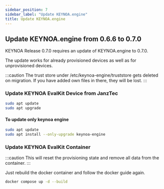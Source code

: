 ```yaml
---
sidebar_position: 7
sidebar_label: "Update KEYNOA.engine"
title: Update KEYNOA.engine
---
```


## Update KEYNOA.engine from 0.6.6 to 0.7.0

KEYNOA Release 0.7.0 requires an update of KEYNOA.engine to 0.7.0.

The update works for already provisioned devices as well as for unprovisioned devices.

:::caution
The trust store under /etc/keynoa-engine/truststore gets deleted on migration.
If you have added own files in there, they will be lost.
:::

### Update KEYNOA EvalKit Device from JanzTec

```sh
sudo apt update
sudo apt upgrade
```

#### To update only keynoa engine

```sh
sudo apt update
sudo apt install --only-upgrade keynoa-engine
```

### Update KEYNOA EvalKit Container


:::caution
This will reset the provisioning state and remove all data from the container.
:::

Just rebuild the docker container and follow the docker guide again.
```sh
docker compose up -d --build
```
